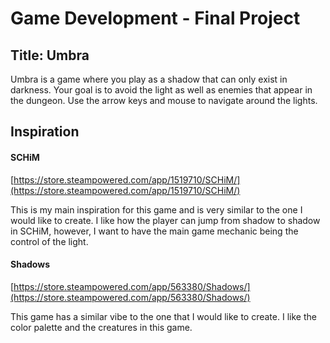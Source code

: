 # Game Development - Final Project

## Title: Umbra

Umbra is a game where you play as a shadow that can only exist in darkness. Your goal is to avoid the light as well as enemies that appear in the dungeon. Use the arrow keys and mouse to navigate around the lights.


## Inspiration
#### SCHiM
[https://store.steampowered.com/app/1519710/SCHiM/](https://store.steampowered.com/app/1519710/SCHiM/)

This is my main inspiration for this game and is very similar to the one I would like to create. I like how the player can jump from shadow to shadow in SCHiM, however, I want to have the main game mechanic being the control of the light.

#### Shadows
[https://store.steampowered.com/app/563380/Shadows/](https://store.steampowered.com/app/563380/Shadows/)

This game has a similar vibe to the one that I would like to create. I like the color palette and the creatures in this game.
